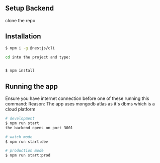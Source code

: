 
## Setup Backend
clone the repo


## Installation

```bash
$ npm i -g @nestjs/cli

cd into the project and type:


$ npm install
```

## Running the app
Ensure you have internet connection before one of these running this command:
Reason: The app uses mongodb atlas as it's dbms which is a cloud platform

```bash
# development
$ npm run start
the backend opens on port 3001

# watch mode
$ npm run start:dev

# production mode
$ npm run start:prod
```


